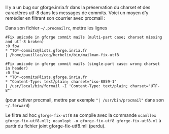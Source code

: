 Il y a un bug sur gforge.inria.fr dans la préservation du charset et des caractères utf-8 dans les messages de commits. Voici un moyen d'y remédier en filtrant son courrier avec procmail :

Dans son fichier `~/.procmailrc`, mettre les lignes

    #Fix unicode in gforge commit mails (multi-part case; charset missing and utf-8 broken)
    :0 fbw
    * ^TO*-commits@lists.gforge.inria.fr
    | /home/pauillac/coq/herbelin/bin/mailman-fix-utf8

    #Fix unicode in gforge commit mails (single-part case: wrong charset in header)
    :0 fhw
    * ^TO*-commits@lists.gforge.inria.fr
    * ^Content-Type: text/plain; charset="iso-8859-1"
    | /usr/local/bin/formail -I 'Content-Type: text/plain; charset="UTF-8"'

(pour activer procmail, mettre par exemple `"| /usr/bin/procmail"` dans son `~/.forward`)

Le filtre ad hoc `gforge-fix-utf8` se compile avec la commande
`ocamllex gforge-fix-utf8.mll; ocamlopt -o gforge-fix-utf8 gforge-fix-utf8.ml` à partir du fichier joint gforge-fix-utf8.mll (perdu).
